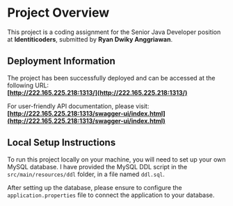 # Project Overview

This project is a coding assignment for the Senior Java Developer position at **Identiticoders**, submitted by **Ryan Dwiky Anggriawan**.

## Deployment Information

The project has been successfully deployed and can be accessed at the following URL:  
**[http://222.165.225.218:1313/](http://222.165.225.218:1313/)**

For user-friendly API documentation, please visit:  
**[http://222.165.225.218:1313/swagger-ui/index.html](http://222.165.225.218:1313/swagger-ui/index.html)**

## Local Setup Instructions

To run this project locally on your machine, you will need to set up your own MySQL database. I have provided the MySQL DDL script in the `src/main/resources/ddl` folder, in a file named `ddl.sql`. 

After setting up the database, please ensure to configure the `application.properties` file to connect the application to your database.